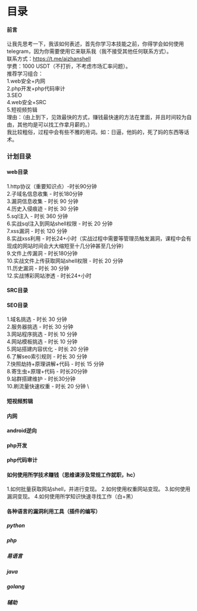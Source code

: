 # 目录
#### 前言
让我先思考一下，我该如何表述，首先你学习本技能之前，你得学会如何使用telegram，因为你需要使用它来联系我（我不接受其他任何联系方式）。\
联系方式：https://t.me/aizhanshell  \
学费：1000 USDT（不打折，不考虑市场汇率问题）。   \
推荐学习组合：  \
1.web安全+内网 \
2.php开发+php代码审计 \
3.SEO  \
4.web安全+SRC \
5.短视频剪辑  \
理由：（由上到下，见效最快的方式，赚钱最快速的方法在里面，并且时间较为自由，其他均是可以找工作拿月薪的。） \
我比较粗俗，过程中会有些不雅的用词。如：日逼，他妈的，死了妈的东西等话术。



### 计划目录
#### web目录
1.http协议（重要知识点）-时长90分钟 \
2.子域名信息收集 - 时长180分钟 \
3.漏洞信息收集 - 时长 90 分钟 \
4.历史入侵痕迹 - 时长 30 分钟 \
5.sql注入 - 时长 360 分钟 \
6.实战sql注入到网站shell权限 - 时长 20 分钟 \
7.xss漏洞 - 时长 120 分钟 \
8.实战xss利用 - 时长24+小时（实战过程中需要等管理员触发漏洞，课程中会有现成的网站时间会大大缩短至十几分钟甚至几分钟） \
9.文件上传漏洞 - 时长180分钟 \
10.实战文件上传获取网站shell权限 - 时长 20 分钟 \
11.历史漏洞 - 时长 30 分钟 \
12.实战博彩网站渗透 - 时长24+小时 

#### SRC目录

#### SEO目录
1.域名挑选 - 时长 30 分钟 \
2.服务器挑选 - 时长 30 分钟 \
3.网站程序挑选 - 时长 10 分钟 \
4.网站模板挑选 - 时长 10 分钟\
5.网站搭建内容优化 - 时长 20 分钟 \
6.了解seo索引规则  - 时长 30 分钟 \
7.快照劫持+原理讲解+代码 - 时长 15 分钟 \
8.寄生虫+原理+代码 - 时长20分钟 \
9.站群搭建维护 - 时长30分钟 \
10.刷流量快速权重 - 时长 20 分钟 \

#### 短视频剪辑

#### 内网

#### android逆向

#### php开发

#### php代码审计

#### 如何使用所学技术赚钱（思维课涉及常规工作就职，hc）
1.如何批量获取网站shell，并进行变现。
2.如何使用权重网站变现。
3.如何使用漏洞变现。
4.如何使用所学知识快速寻找工作（白+黑）


#### 各种语言的漏洞利用工具（插件的编写）
##### python

##### php

##### 易语言

##### java

##### golang

##### 辅助
